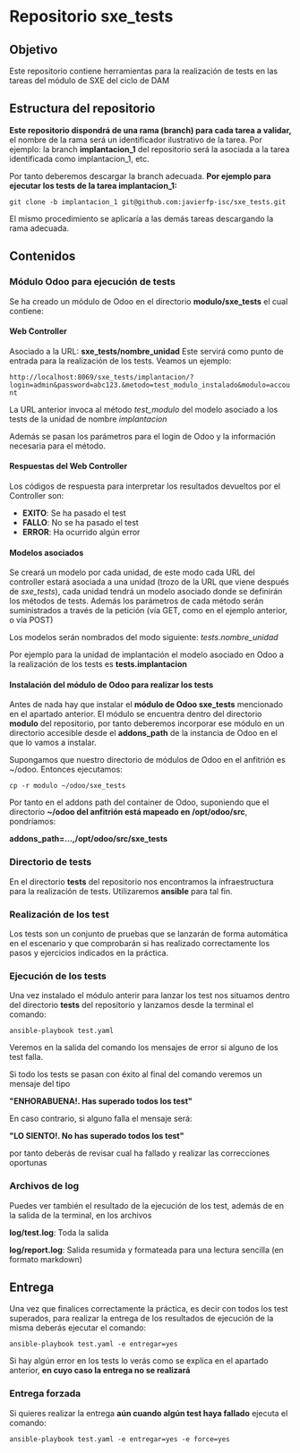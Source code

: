 # Repositorio sxe_tests

## Objetivo

Este repositorio contiene herramientas para la realización de tests en las tareas del módulo de SXE del ciclo de DAM

## Estructura del repositorio

**Este repositorio dispondrá de una rama (branch) para cada tarea a validar,** el nombre de la rama será un identificador ilustrativo de la tarea. Por ejemplo: la branch **implantacion_1** del repositorio será la asociada a la tarea identificada como implantacion_1, etc.

Por tanto deberemos descargar la branch adecuada. **Por ejemplo para ejecutar los tests de la tarea implantacion_1:**

`git clone -b implantacion_1 git@github.com:javierfp-isc/sxe_tests.git`

El mismo procedimiento se aplicaría a las demás tareas descargando la rama adecuada.

## Contenidos

### Módulo Odoo para ejecución de tests

Se ha creado un módulo de Odoo en el directorio **modulo/sxe_tests** el cual contiene:

#### Web Controller

Asociado a la URL: **sxe_tests/nombre_unidad**
Este servirá como punto de entrada para la realización de los tests. Veamos un ejemplo:

`http://localhost:8069/sxe_tests/implantacion/?login=admin&password=abc123.&metodo=test_modulo_instalado&modulo=account`

La URL anterior invoca al método *test_modulo* del modelo asociado a los tests de la unidad de nombre *implantacion*

Además se pasan los parámetros para el login de Odoo y la información necesaria para el método.

#### Respuestas del Web Controller

Los códigos de respuesta para interpretar los resultados devueltos por el Controller son:

- **EXITO**: Se ha pasado el test
- **FALLO**: No se ha pasado el test
- **ERROR**: Ha ocurrido algún error

#### Modelos asociados

Se creará un modelo por cada unidad, de este modo cada URL del controller estará asociada a una unidad (trozo de la URL que viene después de *sxe_tests*), cada unidad tendrá un modelo asociado donde se definirán los métodos de tests. Además los parámetros de cada método serán suministrados a través de la petición (vía GET, como en el ejemplo anterior, o vía POST)

Los modelos serán nombrados del modo siguiente: *tests.nombre_unidad*

Por ejemplo para la unidad de implantación el modelo asociado en Odoo a la realización de los tests es **tests.implantacion**

#### Instalación del módulo de Odoo para realizar los tests

Antes de nada hay que instalar el **módulo de Odoo sxe_tests** mencionado en el apartado anterior. El módulo se encuentra dentro del directorio **modulo** del repositorio, por tanto deberemos incorporar ese módulo en un directorio accesible desde el **addons_path** de la instancia de Odoo en el que lo vamos a instalar.

Supongamos que nuestro directorio de módulos de Odoo en el anfitrión es ~/odoo. Entonces ejecutamos:

`cp -r modulo ~/odoo/sxe_tests`

Por tanto en el addons path del container de Odoo, suponiendo que el directorio **~/odoo del anfitrión está mapeado en /opt/odoo/src**, pondríamos:

**addons_path=...,/opt/odoo/src/sxe_tests**

### Directorio de tests

En el directorio **tests** del repositorio nos encontramos la infraestructura para la realización de tests. Utilizaremos **ansible** para tal fin.

### Realización de los test

Los tests son un conjunto de pruebas que se lanzarán de forma automática en el escenario y que comprobarán si has realizado correctamente los pasos y ejercicios indicados en la práctica.

### Ejecución de los tests

Una vez instalado el módulo anterir para lanzar los test nos situamos dentro del directorio **tests** del repositorio y lanzamos desde la terminal el comando:

`ansible-playbook test.yaml`

Veremos en la salida del comando los mensajes de error si alguno de los test falla.

Si todo los tests se pasan con éxito al final del comando veremos un mensaje del tipo

**"ENHORABUENA!. Has superado todos los test"**

En caso contrario, si alguno falla el mensaje será:

**"LO SIENTO!. No has superado todos los test"**

por tanto deberás de revisar cual ha fallado y realizar las correcciones oportunas

### Archivos de log

Puedes ver también el resultado de la ejecución de los test, además de en la salida de la terminal, en los archivos

**log/test.log**: Toda la salida

**log/report.log**: Salida resumida y formateada para una lectura sencilla (en formato markdown)

## Entrega

Una vez que finalices correctamente la práctica, es decir con todos los test superados, para realizar la entrega de los resultados de ejecución de la misma deberás ejecutar el comando:

`ansible-playbook test.yaml -e entregar=yes`

Si hay algún error en los tests lo verás como se explica en el apartado anterior, **en cuyo caso la entrega no se realizará**

### Entrega forzada

Si quieres realizar la entrega **aún cuando algún test haya fallado** ejecuta el comando:

`ansible-playbook test.yaml -e entregar=yes -e force=yes`

